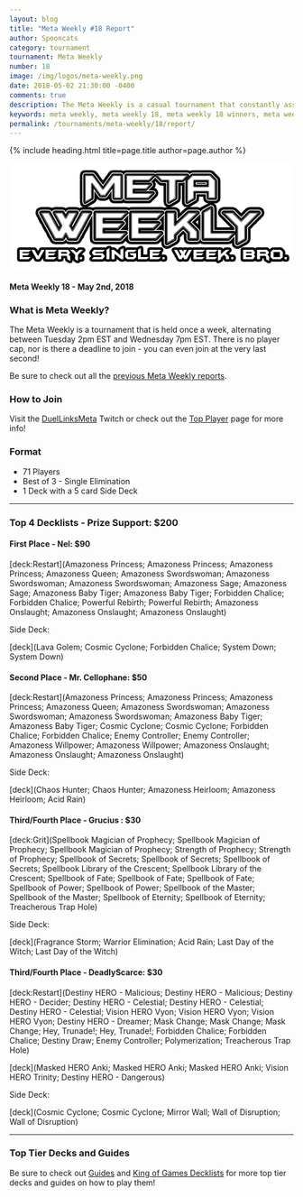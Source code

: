 ```yaml
---
layout: blog
title: "Meta Weekly #18 Report"
author: Spooncats
category: tournament
tournament: Meta Weekly
number: 18
image: /img/logos/meta-weekly.png
date: 2018-05-02 21:30:00 -0400
comments: true
description: The Meta Weekly is a casual tournament that constantly assesses the ever-changing Meta. Check out the report of these top players, their decks, and prizes!
keywords: meta weekly, meta weekly 18, meta weekly 18 winners, meta weekly 18 decks, tournament, Dkayed, duel links meta, geargia, anki, masked heroes, sylvan
permalink: /tournaments/meta-weekly/18/report/
---
```


{% include heading.html title=page.title author=page.author %}

![](/img/logos/meta-weekly.png)

#### Meta Weekly 18 - May 2nd, 2018

### What is Meta Weekly?
The Meta Weekly is a tournament that is held once a week, alternating between Tuesday 2pm EST and Wednesday 7pm EST. There is no player cap, nor is there a deadline to join - you can even join at the very last second!

Be sure to check out all the [previous Meta Weekly reports](/tournaments/meta-weekly/).

### How to Join
Visit the [DuelLinksMeta](https://www.twitch.tv/duellinksmeta) Twitch or check out the [Top Player](/discord/) page for more info!

### Format
- 71 Players
- Best of 3 - Single Elimination 
- 1 Deck with a 5 card Side Deck

----------

### Top 4 Decklists - Prize Support: $200

#### First Place - Nel: $90

[deck:Restart](Amazoness Princess; Amazoness Princess; Amazoness Princess; Amazoness Queen; Amazoness Swordswoman; Amazoness Swordswoman; Amazoness Swordswoman; Amazoness Sage; Amazoness Sage; Amazoness Baby Tiger; Amazoness Baby Tiger; Forbidden Chalice; Forbidden Chalice; Powerful Rebirth; Powerful Rebirth; Amazoness Onslaught; Amazoness Onslaught; Amazoness Onslaught)

Side Deck:

[deck](Lava Golem; Cosmic Cyclone; Forbidden Chalice; System Down; System Down)



#### Second Place - Mr. Cellophane: $50

[deck:Restart](Amazoness Princess; Amazoness Princess; Amazoness Princess; Amazoness Queen; Amazoness Swordswoman; Amazoness Swordswoman; Amazoness Swordswoman; Amazoness Baby Tiger; Amazoness Baby Tiger; Cosmic Cyclone; Cosmic Cyclone; Forbidden Chalice; Forbidden Chalice; Enemy Controller; Enemy Controller; Amazoness Willpower; Amazoness Willpower; Amazoness Onslaught; Amazoness Onslaught; Amazoness Onslaught)

Side Deck:

[deck](Chaos Hunter; Chaos Hunter; Amazoness Heirloom; Amazoness Heirloom; Acid Rain)

#### Third/Fourth Place - Grucius : $30

[deck:Grit](Spellbook Magician of Prophecy; Spellbook Magician of Prophecy; Spellbook Magician of Prophecy; Strength of Prophecy; Strength of Prophecy; Spellbook of Secrets; Spellbook of Secrets; Spellbook of Secrets; Spellbook Library of the Crescent; Spellbook Library of the Crescent; Spellbook of Fate; Spellbook of Fate; Spellbook of Fate; Spellbook of Power; Spellbook of Power; Spellbook of the Master; Spellbook of the Master; Spellbook of Eternity; Spellbook of Eternity; Treacherous Trap Hole)

Side Deck:

[deck](Fragrance Storm; Warrior Elimination; Acid Rain; Last Day of the Witch; Last Day of the Witch)

#### Third/Fourth Place - DeadlyScarce: $30

[deck:Restart](Destiny HERO - Malicious; Destiny HERO - Malicious; Destiny HERO - Decider; Destiny HERO - Celestial; Destiny HERO - Celestial; Destiny HERO - Celestial; Vision HERO Vyon; Vision HERO Vyon; Vision HERO Vyon; Destiny HERO - Dreamer; Mask Change; Mask Change; Mask Change; Hey, Trunade!; Hey, Trunade!; Forbidden Chalice; Forbidden Chalice; Destiny Draw; Enemy Controller; Polymerization; Treacherous Trap Hole)

[deck](Masked HERO Anki; Masked HERO Anki; Masked HERO Anki; Vision HERO Trinity; Destiny HERO - Dangerous)

Side Deck:

[deck](Cosmic Cyclone; Cosmic Cyclone; Mirror Wall; Wall of Disruption; Wall of Disruption)

---

### Top Tier Decks and Guides
Be sure to check out [Guides](/guides/) and [King of Games Decklists](/top-decks/) for more top tier decks and guides on how to play them!